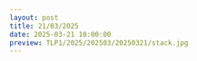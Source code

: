 ```yaml
---
layout: post
title: 21/03/2025
date: 2025-03-21 10:00:00
preview: TLP1/2025/202503/20250321/stack.jpg
---
```

